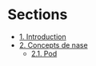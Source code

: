 # Sections

- [1. Introduction](1.Introduction/README.md)
- [2. Concepts de nase](2.concepts-de-base/)
  - [2.1. Pod](2.concepts-de-base/2.1.pod/README.md)
